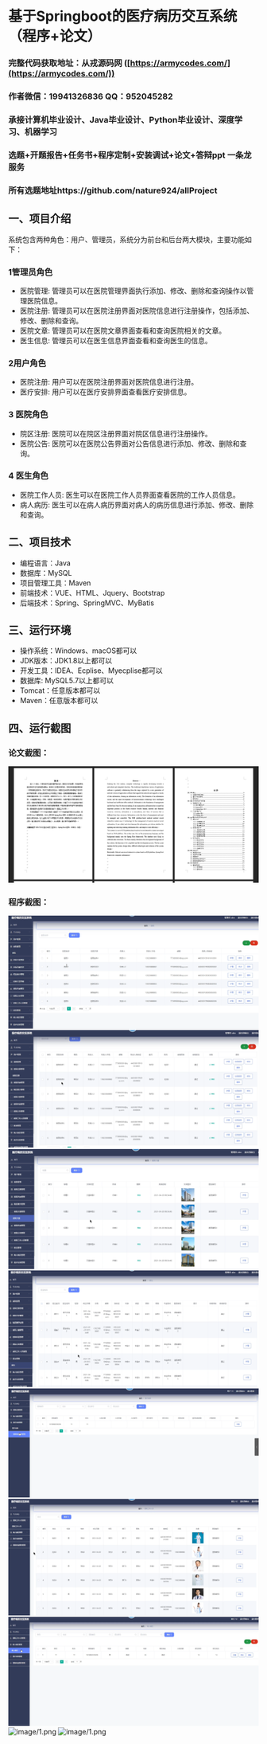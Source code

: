 基于Springboot的医疗病历交互系统（程序+论文）
=
### 完整代码获取地址：从戎源码网 ([https://armycodes.com/](https://armycodes.com/))
### 作者微信：19941326836  QQ：952045282 
### 承接计算机毕业设计、Java毕业设计、Python毕业设计、深度学习、机器学习
### 选题+开题报告+任务书+程序定制+安装调试+论文+答辩ppt 一条龙服务
### 所有选题地址https://github.com/nature924/allProject

一、项目介绍
---
系统包含两种角色：用户、管理员，系统分为前台和后台两大模块，主要功能如下：
### 1管理员角色
- 医院管理: 管理员可以在医院管理界面执行添加、修改、删除和查询操作以管理医院信息。
- 医院注册: 管理员可以在医院注册界面对医院信息进行注册操作，包括添加、修改、删除和查询。
- 医院文章: 管理员可以在医院文章界面查看和查询医院相关的文章。
- 医生信息: 管理员可以在医生信息界面查看和查询医生的信息。

### 2用户角色
- 医院注册: 用户可以在医院注册界面对医院信息进行注册。
- 医疗安排: 用户可以在医疗安排界面查看医疗安排信息。

### 3 医院角色
- 院区注册: 医院可以在院区注册界面对院区信息进行注册操作。
- 医院公告: 医院可以在医院公告界面对公告信息进行添加、修改、删除和查询。

### 4 医生角色
- 医院工作人员: 医生可以在医院工作人员界面查看医院的工作人员信息。
- 病人病历: 医生可以在病人病历界面对病人的病历信息进行添加、修改、删除和查询。








二、项目技术
---
- 编程语言：Java
- 数据库：MySQL
- 项目管理工具：Maven
- 前端技术：VUE、HTML、Jquery、Bootstrap
- 后端技术：Spring、SpringMVC、MyBatis

三、运行环境
---
- 操作系统：Windows、macOS都可以
- JDK版本：JDK1.8以上都可以
- 开发工具：IDEA、Ecplise、Myecplise都可以
- 数据库: MySQL5.7以上都可以
- Tomcat：任意版本都可以
- Maven：任意版本都可以

四、运行截图
---
### 论文截图：
![image/1.png](limage/1.png)

### 程序截图：
![image/1.png](image/1.png)
![image/1.png](image/2.png)
![image/1.png](image/3.png)
![image/1.png](image/4.png)
![image/1.png](image/5.png)
![image/1.png](image/6.png)
![image/1.png](image/7.png)
![image/1.png](image/8.png)
![image/1.png](image/9.png)


